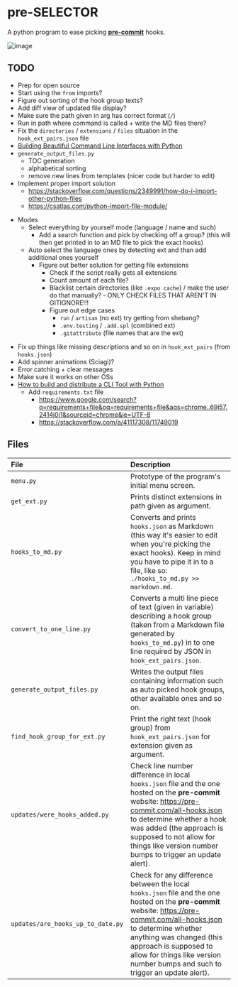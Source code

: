 # pre-SELECTOR

A python program to ease picking [**pre-commit**](https://pre-commit.com/) hooks.

![image](https://user-images.githubusercontent.com/81530705/197750175-39cc431d-1daa-410b-b2fa-4f1009700f5f.png)

## TODO

- Prep for open source
- Start using the `from` imports?
- Figure out sorting of the hook group texts?
- Add diff view of updated file display?
- Make sure the path given in arg has correct format (`/`)
- Run in path where command is called + write the MD files there?
- Fix the `directories` / `extensions` / `files` situation in the `hook_ext_pairs.json` file
- [Building Beautiful Command Line Interfaces with Python](https://codeburst.io/building-beautiful-command-line-interfaces-with-python-26c7e1bb54df)
- `generate_output_files.py`
  - TOC generation
  - alphabetical sorting
  - remove new lines from templates (nicer code but harder to edit)
- Implement proper import solution
  - <https://stackoverflow.com/questions/2349991/how-do-i-import-other-python-files>
  - <https://csatlas.com/python-import-file-module/>
<!-- -->
- Modes
  - Select everything by yourself mode (language / name and such)
    - Add a search function and pick by checking off a group? (this will then get printed in to an MD file to pick the exact hooks)
  - Auto select the language ones by detecting ext and than add additional ones yourself
    - Figure out better solution for getting file extensions
      - Check if the script really gets all extensions
      - Count amount of each file?
      - Blacklist certain directories (like `.expo cache`) / make the user do that manually? - ONLY CHECK FILES THAT AREN'T IN GITIGNORE!!!
      - Figure out edge cases
        - `run` / `artisan` (no ext) try getting from shebang?
        - `.env.testing` / `.add.spl` (combined ext)
        - `.gitattribute` (file names that are the ext)
<!-- -->
- Fix up things like missing descriptions and so on in `hook_ext_pairs` (from `hooks.json`)
- Add spinner animations (Sciagi)?
- Error catching + clear messages
- Make sure it works on other OSs
- [How to build and distribute a CLI Tool with Python](https://medium.com/nerd-for-tech/how-to-build-and-distribute-a-cli-tool-with-python-537ae41d9d78)
  - Add `requirements.txt` file
    - <https://www.google.com/search?q=requirements+file&oq=requirements+file&aqs=chrome..69i57.2414j0j1&sourceid=chrome&ie=UTF-8>
    - <https://stackoverflow.com/a/41117308/11749019>

## Files

| File                              | Description                                                                                                                                                                                                                                                                                                     |
| :-------------------------------- | :-------------------------------------------------------------------------------------------------------------------------------------------------------------------------------------------------------------------------------------------------------------------------------------------------------------- |
| `menu.py`                         | Prototype of the program's initial menu screen.                                                                                                                                                                                                                                                                 |
| `get_ext.py`                      | Prints distinct extensions in path given as argument.                                                                                                                                                                                                                                                           |
| `hooks_to_md.py`                  | Converts and prints `hooks.json` as Markdown (this way it's easier to edit when you're picking the exact hooks). Keep in mind you have to pipe it in to a file, like so: `./hooks_to_md.py >> markdown.md`.                                                                                                     |
| `convert_to_one_line.py`          | Converts a multi line piece of text (given in variable) describing a hook group (taken from a Markdown file generated by `hooks_to_md.py`) in to one line required by JSON in `hook_ext_pairs.json`.                                                                                                            |
| `generate_output_files.py`        | Writes the output files containing information such as auto picked hook groups, other available ones and so on.                                                                                                                                                                                                 |
| `find_hook_group_for_ext.py`      | Print the right text (hook group) from `hook_ext_pairs.json` for extension given as argument.                                                                                                                                                                                                                   |
| `updates/were_hooks_added.py`     | Check line number difference in local `hooks.json` file and the one hosted on the **pre-commit** website: <https://pre-commit.com/all-hooks.json> to determine whether a hook was added (the approach is supposed to not allow for things like version number bumps to trigger an update alert).                |
| `updates/are_hooks_up_to_date.py` | Check for any difference between the local `hooks.json` file and the one hosted on the **pre-commit** website: <https://pre-commit.com/all-hooks.json> to determine whether anything was changed (this approach is supposed to allow for things like version number bumps and such to trigger an update alert). |

